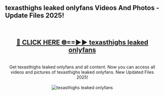 <h2>texasthighs leaked onlyfans Videos And Photos - Update Files 2025!</h2>
<br>
<div align="center">
<h2><a href="https://linkcuts.com/hfmhzwbr" rel="nofollow">🔴 CLICK HERE 🌐==►► texasthighs leaked onlyfans</a></h2>
<br>
Get texasthighs leaked onlyfans and all content. Now you can access all videos and pictures of texasthighs leaked onlyfans. New Updated Files 2025!
<br>
<br>
<a href="https://linkcuts.com/hfmhzwbr" rel="nofollow" data-target="animated-image.originalLink"><img src="https://i.ibb.co.com/WyWwxjT/player-gif2.gif" alt="texasthighs leaked onlyfans" style="max-width: 100%; display: inline-block;" data-target="animated-image.originalImage"></a>
</div>
<br>